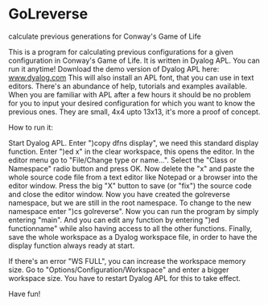 GoLreverse
==========

calculate previous generations for Conway's Game of Life

This is a program for calculating previous configurations for a given configuration in Conway's Game of Life.
It is written in Dyalog APL.
You can run it anytime!
Download the demo version of Dyalog APL here: www.dyalog.com
This will also install an APL font, that you can use in text editors.
There's an abundance of help, tutorials and examples available.
When you are familiar with APL after a few hours it should be no problem for you to input your desired configuration for which you want to know the previous ones.
They are small, 4x4 upto 13x13, it's more a proof of concept.

How to run it:

Start Dyalog APL.
Enter ")copy dfns display", we need this standard display function.
Enter ")ed x" in the clear workspace, this opens the editor.
In the editor menu go to "File/Change type or name...".
Select the "Class or Namespace" radio button and press OK.
Now delete the "x" and paste the whole source code file from a text editor like Notepad or a browser into the editor window.
Press the big "X" button to save (or "fix") the source code and close the editor window.
Now you have created the golreverse namespace, but we are still in the root namespace.
To change to the new namespace enter ")cs golreverse".
Now you can run the program by simply entering "main".
And you can edit any function by entering ")ed functionname" while also having access to all the other functions.
Finally, save the whole workspace as a Dyalog workspace file, in order to have the display function always ready at start.

If there's an error "WS FULL", you can increase the workspace memory size.
Go to "Options/Configuration/Workspace" and enter a bigger workspace size.
You have to restart Dyalog APL for this to take effect.

Have fun!

